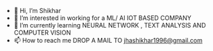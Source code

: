 - 👋 Hi, I’m Shikhar
- 👀 I’m interested in working for a ML/ AI IOT BASED COMPANY
- 🌱 I’m currently learning NEURAL NETWORK , TEXT ANALYSIS AND COMPUTER VISION
- 📫 How to reach me DROP A MAIL TO jhashikhar1996@gmail.com

<!---
mycroft19/mycroft19 is a ✨ special ✨ repository because its `README.md` (this file) appears on your GitHub profile.
You can click the Preview link to take a look at your changes.
--->
